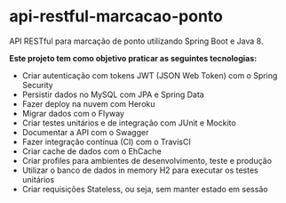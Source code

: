 # api-restful-marcacao-ponto
API RESTful para marcação de ponto utilizando Spring Boot e Java 8.

**Este projeto tem como objetivo praticar as seguintes tecnologias:**
- Criar autenticação com tokens JWT (JSON Web Token) com o Spring Security
- Persistir dados no MySQL com JPA e Spring Data
- Fazer deploy na nuvem com Heroku
- Migrar dados com o Flyway
- Criar testes unitários e de integração com JUnit e Mockito
- Documentar a API com o Swagger
- Fazer integração contínua (CI) com o TravisCI
- Criar cache de dados com o EhCache
- Criar profiles para ambientes de desenvolvimento, teste e produção
- Utilizar o banco de dados in memory H2 para executar os testes unitários
- Criar requisições Stateless, ou seja, sem manter estado em sessão
